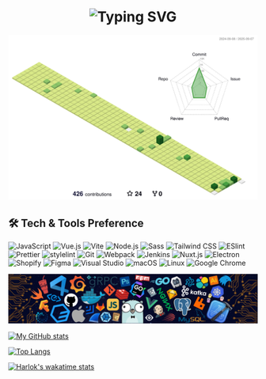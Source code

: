 <h1 align="center"><img src="https://readme-typing-svg.herokuapp.com?font=Fira+Code&pause=1000&color=4FC08D&center=true&vCenter=true&random=false&width=500&lines=Hi+everyone+%F0%9F%91%8B+Welcome+to+my+GitHub" alt="Typing SVG" /></h1>

![img](./profile-3d-contrib/profile-green-animate.svg)

## 🛠️ Tech & Tools Preference

<p>
  <img alt="JavaScript" src="https://img.shields.io/badge/JavaScript-F7DF1E?logo=javascript&logoColor=FFFFFF">
  <img alt="Vue.js" src="https://img.shields.io/badge/Vue.js-4FC08D?logo=vuedotjs&logoColor=FFFFFF">
  <img alt="Vite" src="https://img.shields.io/badge/Vite-646CFF?logo=vite&logoColor=FFFFFF">
  <img alt="Node.js" src="https://img.shields.io/badge/Node.js-339933?logo=nodedotjs&logoColor=FFFFFF">
  <img alt="Sass" src="https://img.shields.io/badge/Sass-CC6699?logo=sass&logoColor=FFFFFF">
  <img alt="Tailwind CSS" src="https://img.shields.io/badge/Tailwind%20CSS-06B6D4?logo=tailwindcss&logoColor=FFFFFF">
  <img alt="ESlint" src="https://img.shields.io/badge/ESlint-4B32C3?logo=eslint&logoColor=FFFFFF">
  <img alt="Prettier" src="https://img.shields.io/badge/Prettier-F7B93E?logo=prettier&logoColor=FFFFFF">
  <img alt="stylelint" src="https://img.shields.io/badge/stylelint-263238?logo=stylelint&logoColor=FFFFFF">
  <img alt="Git" src="https://img.shields.io/badge/Git-F05032?logo=git&logoColor=FFFFFF">
  <img alt="Webpack" src="https://img.shields.io/badge/Webpack-8DD6F9?logo=webpack&logoColor=FFFFFF">
  <img alt="Jenkins" src="https://img.shields.io/badge/Jenkins-D24939?logo=jenkins&logoColor=FFFFFF">
  <img alt="Nuxt.js" src="https://img.shields.io/badge/Nuxt-00DC82?logo=nuxt&logoColor=FFFFFF">
  <img alt="Electron" src="https://img.shields.io/badge/Electron-A2ECFB?logo=electron&logoColor=FFFFFF">
  <img alt="Shopify" src="https://img.shields.io/badge/Shopify-7AB55C?logo=shopify&logoColor=FFFFFF">
  <img alt="Figma" src="https://img.shields.io/badge/Figma-F24E1E?logo=figma&logoColor=FFFFFF">
  <img alt="Visual Studio" src="https://img.shields.io/badge/Visual%20Studio%20Code-007ACC">
  <img alt="macOS" src="https://img.shields.io/badge/macOS-000000?logo=macos&logoColor=FFFFFF">
  <img alt="Linux" src="https://img.shields.io/badge/Linux-FCC624?logo=linux&logoColor=FFFFFF">
  <img alt="Google Chrome" src="https://img.shields.io/badge/Google%20Chrome-4285F4?logo=googlechrome&logoColor=FFFFFF">
</p>

![img](./assets/header.png)

[![My GitHub stats](https://github-readme-stats.vercel.app/api?username=FrontEndDog&show_icons=true&count_private=true&theme=vue&disable_animations=true&card_width=495)](https://github.com/anuraghazra/github-readme-stats)

[![Top Langs](https://github-readme-stats.vercel.app/api/top-langs/?username=FrontEndDog&theme=vue&layout=compact&disable_animations=true&langs_count=10&card_width=495)](https://github.com/anuraghazra/github-readme-stats)

[![Harlok's wakatime stats](https://github-readme-stats.vercel.app/api/wakatime?username=FrontEndDog&theme=vue&disable_animations=true&langs_count=10)](https://github.com/anuraghazra/github-readme-stats)
